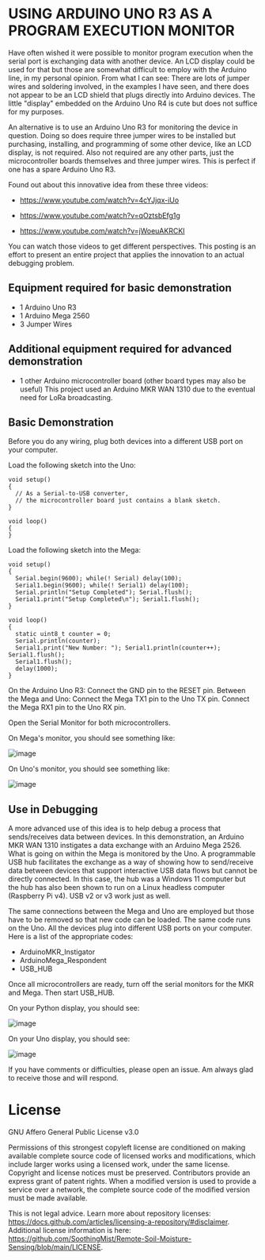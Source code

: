 # USING ARDUINO UNO R3 AS A PROGRAM EXECUTION MONITOR
Have often wished it were possible to monitor program execution when the serial port is exchanging data with another device. An LCD display could be used for that but those are somewhat difficult to employ with the Arduino line, in my personal opinion. From what I can see: There are lots of jumper wires and soldering involved, in the examples I have seen, and there does not appear to be an LCD shield that plugs directly into Arduino devices. The little "display" embedded on the Arduino Uno R4 is cute but does not suffice for my purposes.

An alternative is to use an Arduino Uno R3 for monitoring the device in question. Doing so does require three jumper wires to be installed but purchasing, installing, and programming of some other device, like an LCD display, is not required. Also not required are any other parts, just the microcontroller boards themselves and three jumper wires. This is perfect if one has a spare Arduino Uno R3.

Found out about this innovative idea from these three videos:

  * https://www.youtube.com/watch?v=4cYJjqx-iUo

  * https://www.youtube.com/watch?v=qOztsbEfg1g

  * https://www.youtube.com/watch?v=jWoeuAKRCKI

You can watch those videos to get different perspectives. This posting is an effort to present an entire project that applies the innovation to an actual debugging problem.

<h2>Equipment required for basic demonstration</h2>

  * 1 Arduino Uno R3
  * 1 Arduino Mega 2560
  * 3 Jumper Wires

<h2>Additional equipment required for advanced demonstration</h2>

*  1 other Arduino microcontroller board (other board types may also be useful)
   This project used an Arduino MKR WAN 1310 due to the eventual need for LoRa broadcasting.

<h2>Basic Demonstration</h2>

Before you do any wiring, plug both devices into a different USB port on your computer.

Load the following sketch into the Uno:
```
void setup()
{
  // As a Serial-to-USB converter,
  // the microcontroller board just contains a blank sketch.
}

void loop()
{
}
```
Load the following sketch into the Mega:
```
void setup()
{
  Serial.begin(9600); while(! Serial) delay(100);
  Serial1.begin(9600); while(! Serial1) delay(100);
  Serial.println("Setup Completed"); Serial.flush();
  Serial1.print("Setup Completed\n"); Serial1.flush();
}

void loop()
{
  static uint8_t counter = 0;
  Serial.println(counter);
  Serial1.print("New Number: "); Serial1.println(counter++); Serial1.flush();
  Serial1.flush();
  delay(1000);
}
```

On the Arduino Uno R3: Connect the GND pin to the RESET pin.
Between the Mega and Uno: Connect the Mega TX1 pin to the Uno TX pin. Connect the Mega RX1 pin to the Uno RX pin.

Open the Serial Monitor for both microcontrollers.

On Mega's monitor, you should see something like:

![image](https://github.com/user-attachments/assets/1df7d3f0-a040-4ab9-8463-6f88bcb50896)

On Uno's monitor, you should see something like:

![image](https://github.com/user-attachments/assets/e4929157-a7b2-47c1-94ff-3783d5d70b74)

<h2>Use in Debugging</h2>

A more advanced use of this idea is to help debug a process that sends/receives data between devices. In this demonstration, an Arduino MKR WAN 1310 instigates a data exchange with an Arduino Mega 2526. What is going on within the Mega is monitored by the Uno. A programmable USB hub facilitates the exchange as a way of showing how to send/receive data between devices that support interactive USB data flows but cannot be directly connected. In this case, the hub was a Windows 11 computer but the hub has also been shown to run on a Linux headless computer (Raspberry Pi v4). USB v2 or v3 work just as well.

The same connections between the Mega and Uno are employed but those have to be removed so that new code can be loaded. The same code runs on the Uno. All the devices plug into different USB ports on your computer. Here is a list of the appropriate codes:

  * ArduinoMKR_Instigator
  * ArduinoMega_Respondent
  * USB_HUB

Once all microcontrollers are ready, turn off the serial monitors for the MKR and Mega. Then start USB_HUB.

On your Python display, you should see:

![image](https://github.com/user-attachments/assets/94f0563b-5131-40f7-aa3d-3397f001980d)


On your Uno display, you should see:

![image](https://github.com/user-attachments/assets/cd53bd35-761a-477b-823e-74d9203fe1d5)


If you have comments or difficulties, please open an issue. Am always glad to receive those and will respond.

# License
GNU Affero General Public License v3.0

Permissions of this strongest copyleft license are conditioned on making available complete source code of licensed works and modifications, which include larger works using a licensed work, under the same license. Copyright and license notices must be preserved. Contributors provide an express grant of patent rights. When a modified version is used to provide a service over a network, the complete source code of the modified version must be made available.

This is not legal advice. Learn more about repository licenses: https://docs.github.com/articles/licensing-a-repository/#disclaimer. Additional license information is here: https://github.com/SoothingMist/Remote-Soil-Moisture-Sensing/blob/main/LICENSE.
